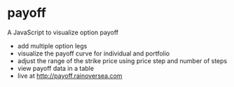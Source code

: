 # payoff

A JavaScript to visualize option payoff
- add multiple option legs
- visualize the payoff curve for individual and portfolio
- adjust the range of the strike price using price step and number of steps
- view payoff data in a table
- live at http://payoff.rainoversea.com
